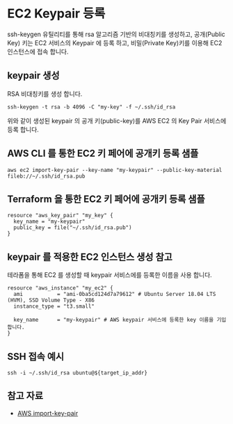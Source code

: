 # EC2 Keypair 등록

ssh-keygen 유틸리티를 통해 rsa 알고리즘 기반의 비대칭키를 생성하고, 공개(Public Key) 키는 EC2 서비스의 Keypair 에 등록 하고, 비밀(Private Key)키를 이용해 EC2 인스턴스에 접속 합니다.


## keypair 생성
RSA 비대칭키를 생성 합니다.

```shell
ssh-keygen -t rsa -b 4096 -C "my-key" -f ~/.ssh/id_rsa
```
위와 같이 생성된 keypair 의 공개 키(public-key)를 AWS EC2 의 Key Pair 서비스에 등록 합니다.


## AWS CLI 를 통한 EC2 키 페어에 공개키 등록 샘플
```shell
aws ec2 import-key-pair --key-name "my-keypair" --public-key-material fileb://~/.ssh/id_rsa.pub
```

## Terraform 을 통한 EC2 키 페어에 공개키 등록 샘플
```hcl
resource "aws_key_pair" "my_key" {
  key_name = "my-keypair"
  public_key = file("~/.ssh/id_rsa.pub")
}
```

## keypair 를 적용한 EC2 인스턴스 생성 참고 
테라폼을 통해 EC2 를 생성할 때 keypair 서비스에를 등록한 이름을 사용 합니다.
```hcl
resource "aws_instance" "my_ec2" {
  ami           = "ami-0ba5cd124d7a79612" # Ubuntu Server 18.04 LTS (HVM), SSD Volume Type - X86
  instance_type = "t3.small"

  key_name      = "my-keypair" # AWS keypair 서비스에 등록한 key 이름을 기입 합니다.
}
```

## SSH 접속 예시
```shell
ssh -i ~/.ssh/id_rsa ubuntu@${target_ip_addr}
```

## 참고 자료
- [AWS import-key-pair](https://docs.aws.amazon.com/cli/latest/reference/ec2/import-key-pair.html)
